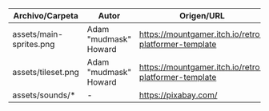 | Archivo/Carpeta         | Autor                 | Origen/URL                                 | Licencia            | Notas |
|-------------------------|-----------------------|--------------------------------------------|---------------------|-------|
| assets/main-sprites.png | Adam "mudmask" Howard | https://mountgamer.itch.io/retro-platformer-template                                           | CC BY-NC 4.0        | Original |
| assets/tileset.png      | Adam "mudmask" Howard | https://mountgamer.itch.io/retro-platformer-template                                           | CC BY-NC 4.0        | Original |
| assets/sounds/*         | -                     | https://pixabay.com/                                       |       |  |